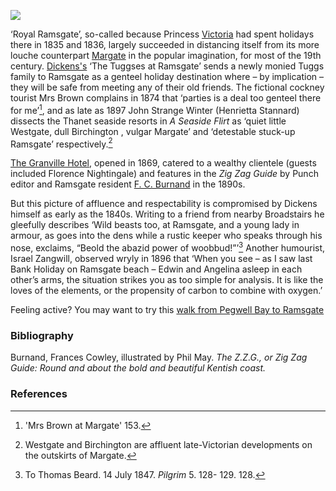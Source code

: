 <a href="https://dev.visual-essays.app"><img src="https://dev-visual-essays.netlify.app/images/ve-button.png"></a> 
<param ve-config title="Ramsgate" author="Professor Carolyn Oulton" layout="vtl" banner="/images/banners/19c.jpg">

<param ve-entity eid="Q736439" aliases="Ramsgate">

‘Royal Ramsgate’, so-called because Princess [Victoria](/19c/19c-victoria-albion-house) had spent holidays there in 1835 and 1836, largely succeeded in distancing itself from its more louche counterpart [Margate](/dickens/19c-margate) in the popular imagination, for most of the 19th century. [Dickens's](/dickens/dickens-biography) ‘The Tuggses at Ramsgate’ sends a newly monied Tuggs family to Ramsgate as a genteel holiday destination where – by implication – they will be safe from meeting any of their old friends. The fictional cockney tourist Mrs Brown complains in 1874 that ‘parties is a deal too genteel there for me’[^ref1], and as late as 1897 John Strange Winter (Henrietta Stannard) dissects the Thanet seaside resorts in _A Seaside Flirt_ as ‘quiet little Westgate, dull Birchington , vulgar Margate’ and ‘detestable stuck-up Ramsgate’ respectively.[^ref2] 
<param ve-image url="https://stor.artstor.org/stor/811dfc80-b02e-4166-a487-02892f44e4c5" label="Ramsgate and Margate, 1882" attribution="© Kent Archive and Local History Service">


[The Granville Hotel](http://glorious-and-unknown.co.uk/ramsgate-the-granville-hotel/), opened in 1869,  catered to a wealthy clientele (guests included Florence Nightingale) and features in the _Zig Zag Guide_ by Punch editor and Ramsgate resident [F. C. Burnand](/19c/19c-burnand-biography) in the 1890s. 
<param ve-image url="https://stor.artstor.org/stor/c588a4b8-e77a-4b52-bf74-c1dc705350b8" label="Granville Hotel" attribution="By kind permission of Carolyn Oulton">

But this picture of affluence and respectability is compromised by Dickens himself as early as the 1840s. Writing to a friend from nearby Broadstairs he gleefully describes ‘Wild beasts too, at Ramsgate, and a young lady in armour, as goes into the dens while a rustic keeper who speaks through his nose, exclaims, “Beold the abazid power of woobbud!”’[^ref3]  Another humourist, Israel Zangwill, observed wryly in 1896 that ‘When you see – as I saw last Bank Holiday on Ramsgate beach – Edwin and Angelina asleep in each other’s arms, the situation strikes you as too simple for analysis. It is like the loves of the elements, or the propensity of carbon to combine with oxygen.’
<param ve-image url="https://stor.artstor.org/stor/47ed345c-3d26-4e7f-a46e-3bdc267e68f4" label="Ramsgate, East Cliff Promenade" attribution="By kind permission of Carolyn Oulton">

Feeling active? You may want to try this [walk from Pegwell Bay to Ramsgate](https://explorekent.org/activities/pegwell-bay-to-ramsgate-walk-romans-to-victoriana/)
<param ve-image url="https://stor.artstor.org/stor/8aeaee15-e48f-420f-9638-961e6c2a86b7" label="Landing the fare at Pegwell Bay" attribution"By kind permission of Martin Crowther">

### Bibliography
Burnand, Frances Cowley, illustrated by Phil May. _The Z.Z.G., or Zig Zag Guide: Round and about the bold and beautiful Kentish coast._
<param ve-image url="https://stor.artstor.org/stor/d2f327c4-4385-46be-93f9-9d1ca740785a" label="Harbour Parade" attribution="By kind permission of Carolyn Oulton">

### References

[^ref1]: 'Mrs Brown at Margate' 153.   
[^ref2]: Westgate and Birchington are affluent late-Victorian developments on the outskirts of Margate.   
[^ref3]: To Thomas Beard. 14 July 1847. _Pilgrim_ 5. 128- 129. 128.   



